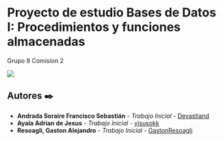 # Proyecto de estudio Bases de Datos I: Procedimientos y funciones almacenadas
Grupo 8 Comision 2

  <p align="left">
   <img src="https://img.shields.io/badge/STATUS-EN%20DESAROLLO-green">
   </p>




## Autores ✒️

* **Andrada Soraire Francisco Sebastián** - *Trabajo Inicial* - [Devastiand](https://github.com/Devastiand)
* **Ayala Adrian de Jesus** - *Trabajo Inicial* - [yisusokk](https://github.com/yisusokk)
* **Resoagli, Gaston Alejandro** - *Trabajo Inicial* - [GastonResoagli](https://github.com/GastonResoagli)
